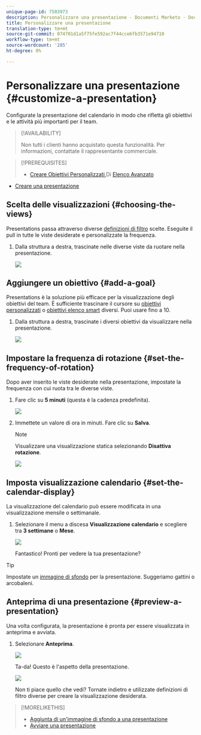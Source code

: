 ```yaml
---
unique-page-id: 7503973
description: Personalizzare una presentazione - Documenti Marketo - Documentazione prodotto
title: Personalizzare una presentazione
translation-type: tm+mt
source-git-commit: 074701d1a5f75fe592ac7f44cce6fb3571e94710
workflow-type: tm+mt
source-wordcount: '285'
ht-degree: 0%

---
```



# Personalizzare una presentazione {#customize-a-presentation}

Configurate la presentazione del calendario in modo che rifletta gli obiettivi e le attività più importanti per il team.

>[!AVAILABILITY]
>
>
>Non tutti i clienti hanno acquistato questa funzionalità. Per informazioni, contattate il rappresentante commerciale.

>[!PREREQUISITES]
>
>* [Creare Obiettivi Personalizzati ](/help/marketo/product-docs/core-marketo-concepts/marketing-calendar/calendar-hd/create-a-custom-goal.md) Di  [Elenco Avanzato](/help/marketo/product-docs/core-marketo-concepts/marketing-calendar/calendar-hd/create-a-smart-list-goal.md)
   >
   >
* [Creare una presentazione](/help/marketo/product-docs/core-marketo-concepts/marketing-calendar/calendar-hd/create-a-presentation.md)


## Scelta delle visualizzazioni {#choosing-the-views}

Presentations passa attraverso diverse [definizioni di filtro](/help/marketo/product-docs/core-marketo-concepts/marketing-calendar/working-with-the-calendar/filtering-the-marketing-calendar.md) scelte. Eseguite il pull in tutte le viste desiderate e personalizzate la frequenza.

1. Dalla struttura a destra, trascinate nelle diverse viste da ruotare nella presentazione.

   ![](assets/image2015-3-18-13-3a6-3a10.png)

## Aggiungere un obiettivo {#add-a-goal}

Presentations è la soluzione più efficace per la visualizzazione degli obiettivi del team. È sufficiente trascinare il cursore su [obiettivi personalizzati](/help/marketo/product-docs/core-marketo-concepts/marketing-calendar/calendar-hd/create-a-custom-goal.md) o [obiettivi elenco smart](/help/marketo/product-docs/core-marketo-concepts/marketing-calendar/calendar-hd/create-a-smart-list-goal.md) diversi. Puoi usare fino a 10.

1. Dalla struttura a destra, trascinate i diversi obiettivi da visualizzare nella presentazione.

   ![](assets/image2015-3-24-14-3a23-3a26.png)

## Impostare la frequenza di rotazione {#set-the-frequency-of-rotation}

Dopo aver inserito le viste desiderate nella presentazione, impostate la frequenza con cui ruota tra le diverse viste.

1. Fare clic su **5 minuti** (questa è la cadenza predefinita).

   ![](assets/image2015-3-18-13-3a17-3a29.png)

1. Immettete un valore di ora in minuti. Fare clic su **Salva**.

   >[!NOTE]
   >
   >Visualizzare una visualizzazione statica selezionando **Disattiva rotazione**.

   ![](assets/image2015-3-18-13-3a22-3a18.png)

## Imposta visualizzazione calendario {#set-the-calendar-display}

La visualizzazione del calendario può essere modificata in una visualizzazione mensile o settimanale.

1. Selezionare il menu a discesa **Visualizzazione calendario** e scegliere tra **3 settimane** o **Mese**.

   ![](assets/image2015-3-18-13-3a27-3a37.png)

   Fantastico! Pronti per vedere la tua presentazione?

>[!TIP]
>
>Impostate un [immagine di sfondo](/help/marketo/product-docs/core-marketo-concepts/marketing-calendar/calendar-hd/add-a-background-image-to-a-presentation.md) per la presentazione. Suggeriamo gattini o arcobaleni.

## Anteprima di una presentazione {#preview-a-presentation}

Una volta configurata, la presentazione è pronta per essere visualizzata in anteprima e avviata.

1. Selezionare **Anteprima**.

   ![](assets/image2015-3-18-13-3a37-3a55.png)

   Ta-da! Questo è l&#39;aspetto della presentazione.

   ![](assets/image2015-3-24-14-3a29-3a29.png)

   Non ti piace quello che vedi? Tornate indietro e utilizzate definizioni di filtro diverse per creare la visualizzazione desiderata.

>[!MORELIKETHIS]
>
>* [Aggiunta di un&#39;immagine di sfondo a una presentazione](/help/marketo/product-docs/core-marketo-concepts/marketing-calendar/calendar-hd/add-a-background-image-to-a-presentation.md)
>* [Avviare una presentazione](/help/marketo/product-docs/core-marketo-concepts/marketing-calendar/calendar-hd/launch-a-presentation.md)

